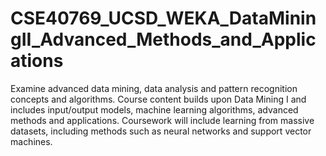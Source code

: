 # CSE40769_UCSD_WEKA_DataMiningII_Advanced_Methods_and_Applications
Examine advanced data mining, data analysis and pattern recognition concepts and algorithms. Course content builds upon Data Mining I and includes input/output models, machine learning algorithms, advanced methods and applications. Coursework will include learning from massive datasets, including methods such as neural networks and support vector machines.
